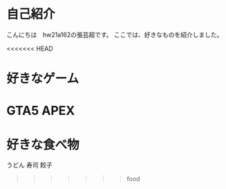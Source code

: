 # 自己紹介
こんにちは　hw21a162の張芸超です。
ここでは、好きなものを紹介しました。

<<<<<<< HEAD
# 好きなゲーム

GTA5
APEX
=======
# 好きな食べ物
うどん
寿司
餃子
>>>>>>> food
